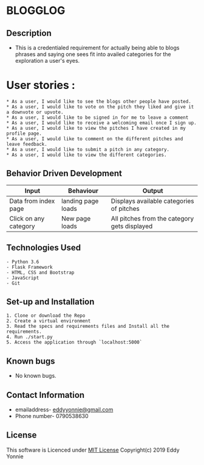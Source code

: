# BLOGGLOG
## Description
* This is a credentialed requirement for actually being able to blogs phrases and saying one sees fit into availed categories for the exploration a user's eyes.

# User stories :
    * As a user, I would like to see the blogs other people have posted.
    * As a user, I would like to vote on the pitch they liked and give it  a downvote or upvote.
    * As a user, I would like to be signed in for me to leave a comment
    * As a user, I would like to receive a welcoming email once I sign up.
    * As a user, I would like to view the pitches I have created in my profile page.
    * As a user, I would like to comment on the different pitches and leave feedback.
    * As a user, I would like to submit a pitch in any category.
    * As a user, I would like to view the different categories.


## Behavior Driven Development
| Input            | Behaviour                         | Output                        |
| ------------------- | ----------------------------- | ----------------------------- |
| Data from index page | landing page loads | Displays available categories of pitches |
| Click on any category| New page loads | All pitches from the category gets displayed|


## Technologies Used
    - Python 3.6
    - Flask Framework
    - HTML, CSS and Bootstrap
    - JavaScript
    - Git


## Set-up and Installation
    1. Clone or download the Repo
    2. Create a virtual environment
    3. Read the specs and requirements files and Install all the requirements.
    4. Run ./start.py
    5. Access the application through `localhost:5000`

## Known bugs
* No known bugs.

## Contact Information
* emailaddress- eddyyonnie@gmail.com
* Phone number- 0790538630
 
 ## License

This software is Licenced under [MIT License](LICENSE)
Copyright(c) 2019 Eddy Yonnie